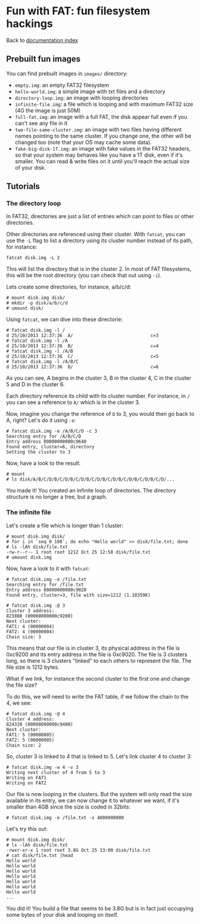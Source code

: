 # Fun with FAT: fun filesystem hackings

Back to [documentation index](index.md)

## Prebuilt fun images

You can find prebuilt images in `images/` directory:

* `empty.img`: an empty FAT32 filesystem
* `hello-world.img`: a simple image with txt files and a directory
* `directory-loop.img`: an image with looping directories
* `infinite-file.img`: a file which is looping and with maximum FAT32 size
  (4G the image is just 50M)
* `full-fat.img`: an image with a full FAT, the disk appear full even
  if you can't see any file in it
* `two-file-same-cluster.img`: an image with two files having different
  names pointing to the same cluster. If you change one, the other will be
  changed too (note that your OS may cache some data).
* `fake-big-disk-1T.img`: an image with fake values in the FAT32 headers,
  so that your system may behaves like you have a 1T disk, even if it's smaller.
  You can read & write files on it until you'll reach the actual size of your
  disk.

## Tutorials

### The directory loop

In FAT32, directories are just a list of entries which can point to files or
other directories.

Other directories are referenced using their cluster. With `fatcat`, you can
use the `-L` flag to list a directory using its cluster number instead of
its path, for instance:

```
fatcat disk.img -L 2
```

This will list the directory that is in the cluster 2. In most of FAT filesystems,
this will be the root directory (you can check that out using `-i`).

Lets create some directories, for instance, a/b/c/d:

```
# mount disk.img disk/
# mkdir -p disk/a/b/c/d
# umount disk/
```

Using `fatcat`, we can dive into these directorie:

```
# fatcat disk.img -l /
d 25/10/2013 12:37:36  A/                             c=3
# fatcat disk.img -l /A
d 25/10/2013 12:37:36  B/                             c=4
# fatcat disk.img -l /A/B
d 25/10/2013 12:37:36  C/                             c=5
# fatcat disk.img -l /A/B/C
d 25/10/2013 12:37:36  D/                             c=6
```

As you can see, A begins in the cluster 3, B in the cluster 4, C in the
cluster 5 and D in the cluster 6.

Each directory reference its child with its cluster number. For instance,
in `/` you can see a reference to `A/` which is in the cluster 3.

Now, imagine you change the reference of `D` to 3, you would then go
back to A, right? Let's do it using `-e`:

```
# fatcat disk.img -e /A/B/C/D -c 3
Searching entry for /A/B/C/D
Entry address 00000000000c9640
Found entry, cluster=6, directory
Setting the cluster to 3
```

Now, have a look to the result:

```
# mount 
# ls disk/A/B/C/D/B/C/D/B/C/D/B/C/D/B/C/D/B/C/D/B/C/D/B/C/D/...
```

You made it! You created an infinite loop of directories. The directory structure
is no longer a tree, but a graph.

### The infinite file

Let's create a file which is longer than 1 cluster:

```
# mount disk.img disk/
# for i in `seq 0 100`; do echo "Hello world" >> disk/file.txt; done
# ls -lAh disk/file.txt
-rw-r--r-- 1 root root 1212 Oct 25 12:58 disk/file.txt
# umount disk.img
```

Now, have a look to it with `fatcat`:

```
# fatcat disk.img -e /file.txt
Searching entry for /file.txt
Entry address 00000000000c9020
Found entry, cluster=3, file with size=1212 (1.18359K)

# fatcat disk.img -@ 3
Cluster 3 address:
823808 (00000000000c9200)
Next cluster:
FAT1: 4 (00000004)
FAT2: 4 (00000004)
Chain size: 3
```

This means that our file is in cluster 3, its physical address in the file is
0xc9200 and its entry address in the file is 0xc9020. The file is 3 clusters
long, so there is 3 clusters "linked" to each others to represent the file.
The file size is 1212 bytes.

What if we link, for instance the second cluster to the first one and change
the file size?

To do this, we will need to write the FAT table, if we follow the chain to
the 4, we see:

```
# fatcat disk.img -@ 4
Cluster 4 address:
824320 (00000000000c9400)
Next cluster:
FAT1: 5 (00000005)
FAT2: 5 (00000005)
Chain size: 2
```

So, cluster 3 is linked to 4 that is linked to 5. Let's link cluster 4 to cluster 3:

```
# fatcat disk.img -w 4 -v 3
Writing next cluster of 4 from 5 to 3
Writing on FAT1
Writing on FAT2
```

Our file is now looping in the clusters. But the system will only read the size
available in its entry, we can now change it to whatever we want, if it's smaller
than 4GB since the size is coded in 32bits:

```
# fatcat disk.img -e /file.txt -s 4000000000
```

Let's try this out:

```
# mount disk.img disk/
# ls -lAh disk/file.txt 
-rwxr-xr-x 1 root root 3.8G Oct 25 13:00 disk/file.txt
# cat disk/file.txt |head
Hello world
Hello world
Hello world
Hello world
Hello world
Hello world
Hello world
...
```

You did it! You build a file that seems to be 3.8G but is in fact just occupying
some bytes of your disk and looping on itself.
